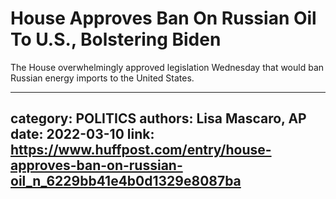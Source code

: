# House Approves Ban On Russian Oil To U.S., Bolstering Biden

The House overwhelmingly approved legislation Wednesday that would ban Russian energy imports to the United States.

---
category: POLITICS
authors: Lisa Mascaro, AP
date: 2022-03-10
link: https://www.huffpost.com/entry/house-approves-ban-on-russian-oil_n_6229bb41e4b0d1329e8087ba
---

